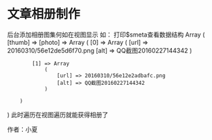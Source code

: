 # 文章相册制作

后台添加相册图集何如在视图显示
如：
打印$smeta查看数据结构
Array
(
    [thumb] => 
    [photo] => Array
        (
            [0] => Array
                (
                    [url] => 20160310/56e12de5d6f70.png
                    [alt] => QQ截图20160227144342
                )

            [1] => Array
                (
                    [url] => 20160310/56e12e2adbafc.png
                    [alt] => QQ截图20160227144342
                )

        )

)
此时遍历在视图遍历就能获得相册了
<foreach name="smeta['photo']" item="vo">
  <img src="{:sp_get_asset_upload_path($vo['url'])}" class="img-responsive img-thumbnail" alt="" />
</foreach>

作者：小夏